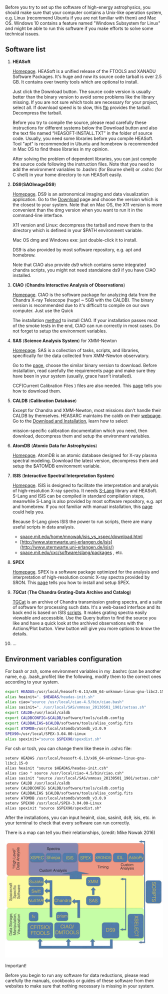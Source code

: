 Before you try to set up the software of high-energy astrophysics, you should make sure that your computer contains a Unix-like operation system, e.g. Linux (recommend Ubuntu if you are not familiar with them) and Mac OS. Windows 10 contains a feature named "Windows Subsystem for Linux" and might be able to run this software if you make efforts to solve some technical issues.

## Software list

1. **HEASoft**

   [Homepage](https://heasarc.gsfc.nasa.gov/docs/software/lheasoft/). HEASoft is a unified release of the FTOOLS and XANADU Software Packages. It's huge and now its source code tarball is over 2.5 GB. It contains over twenty tools which are optional to install.

   Just click the Download button. The source code version is usually better than the binary version to avoid some problems like the library missing. If you are not sure which tools are necessary for your project, select all. If download speed is to slow, this [ftp](https://heasarc.gsfc.nasa.gov/FTP/software/lheasoft/release/) provides the tarball. Decompress the tarball.

   Before you try to compile the source, please read carefully these instructions for different systems below the Download button and also the text file named “HEASOFT-INSTALL.TXT” in the folder of source code. Usually, you need some libraries before you compile HEASoft. Tool "apt" is recommended in Ubuntu and homebrew is recommended in Mac OS to find these libraries in my opinion.

   After solving the problem of dependent libraries, you can just compile the source code following the instruction files. Note that you need to add the environment variables to .bashrc (for Bourne shell) or .cshrc (for C shell) in your home directory to run HEASoft easily.

2. **DS9**(**SAOImageDS9**)

   [Homepage](http://ds9.si.edu/site/Home.html). DS9 is an astronomical imaging and data visualization application. Go to the [Download](http://ds9.si.edu/site/Download.html) page and choose the version which is the closest to your system. Note that on Mac OS, the X11 version is more convenient than the dmg version when you want to run it in the command-line interface.

   X11 version and Linux: decompress the tarball and move them to the directory which is defined in your $PATH environment variable.

   Mac OS dmg and Windows exe: just double-click it to install.
   
   DS9 is also provided by most software repository, e.g. apt and homebrew.
   
   Note that CIAO also provide ds9 which contains some integrated chandra scripts, you might not need standalone ds9 if you have CIAO installed.

3. **CIAO** (**Chandra Interactive Analysis of Observations**)

   [Homepage](http://cxc.harvard.edu/ciao/). CIAO is the software package for analyzing data from the Chandra X-ray Telescope (huge! ~ 5GB with the CALDB). The binary version is recommended due to it's difficult to compile on our own computer. Just use the Quick

   The installation [method](http://cxc.harvard.edu/ciao/download/) to install CIAO. If your installation passes most of the smoke tests in the end, CIAO can run correctly in most cases. Do not forget to setup the environment variables.

4. **SAS** (**Science Analysis System**) for XMM-Newton

   [Homepage](https://www.cosmos.esa.int/web/xmm-newton/what-is-sas). SAS is a collection of tasks, scripts, and libraries, specifically for the data collected from XMM-Newton observatory.

   Go to the [page](https://www.cosmos.esa.int/web/xmm-newton/download-and-install-sas), choose the similar binary version to download. Before installation, read carefully the requirements page and make sure they have been in your system (usually, grace hasn't installed).

   CCF(Current Calibration Files ) files are also needed. This [page](https://www.cosmos.esa.int/web/xmm-newton/current-calibration-files) tells you how to download them.

5. **CALDB** (**Calibration Database**)

   Except for Chandra and XMM-Newton, most missions don't handle their CALDB by themselves. HEASARC maintains the caldb on their [webpage](https://heasarc.gsfc.nasa.gov/docs/heasarc/caldb/caldb_intro.html). Go to the [Download and Installation](http://heasarc.gsfc.nasa.gov/docs/heasarc/caldb/install.html), learn how to select

   mission-specific calibration documentation which you need, then download, decompress them and setup the environment variables.

6. **AtomDB** (**Atomic Data for Astrophysics**)

   [Homepage](http://www.atomdb.org/). AtomDB is an atomic database designed for X-ray plasma spectral modeling. Download the latest version, decompress them and setup the $ATOMDB environment variable.

7. **ISIS** (**Interactive Spectral Interpretation System**)

   [Homepage](https://space.mit.edu/cxc/isis/). ISIS is designed to facilitate the interpretation and analysis of high-resolution X-ray spectra. It needs [S-Lang](http://www.jedsoft.org/slang/) library and HEASoft. S-Lang and ISIS can be compiled in standard compilation steps, meanwhile S-Lang is also provided by most software repository, e.g. apt and homebrew. If you not familiar with manual installation, this [page](https://space.mit.edu/cxc/isis/install.html) could help you.

   Because S-Lang gives ISIS the power to run scripts, there are many useful scripts in data analysis.

   - [space.mit.edu/home/mnowak/isis_vs_xspec/download.html](https://space.mit.edu/home/mnowak/isis_vs_xspec/download.html)
   - [http://www.sternwarte.uni-erlangen.de/isis](http://www.sternwarte.uni-erlangen.de/isis/)
   - [space.mit.edu/cxc/software/slang/packages](https://space.mit.edu/cxc/software/slang/packages/) , etc.

8. **SPEX**

   [Homepage](https://www.sron.nl/astrophysics-spex). SPEX is a software package optimized for the analysis and interpretation of high-resolution cosmic X-ray spectra provided by SRON. This [page](https://www.sron.nl/astrophysics-spex/download/linux-and-mac) tells you how to install and setup SPEX.

9. ***TG*Cat** (**The Chandra Grating-Data Archive and Catalog**) 

   [TGCat](http://tgcat.mit.edu/) is an archive of Chandra transmission grating spectra, and a suite of software for processing such data. It's a web-based interface and its back end is based on ISIS [scripts](https://space.mit.edu/cxc/analysis/tgcat/index.html). It makes grating spectra easily viewable and accessible. Use the Query button to find the source you like and have a quick look at the archived observations with the Actions/Plot button. View button will give you more options to know the details.

10. ...


## Environment variables configuration

For bash or zsh, some environment variables in my .bashrc (can be another name, e.g. .bash_profile) like the following, modify them to the correct ones according to your system.

```bash
export HEADAS=/usr/local/heasoft-6.13/x86_64-unknown-linux-gnu-libc2.15-0
alias heainit=". $HEADAS/headas-init.sh"
alias ciao="source /usr/local/ciao-4.5/bin/ciao.bash"
alias sasinit=". /usr/local/SAS/xmmsas_20130501_1901/setsas.sh"
export CALDB=/usr/local/caldb
export CALDBCONFIG=$CALDB/software/tools/caldb.config
export CALDBALIAS=$CALDB/software/tools/alias_config.fits
export ATOMDB=/usr/local/atomdb/atomdb_v3.0.9
SPEX90=/usr/local/SPEX-3.04.00-Linux
alias spexinit="source $SPEX90/spexdist.sh"
```

For csh or tcsh, you can change them like these in .cshrc file:

```shell
setenv HEADAS /usr/local/heasoft-6.13/x86_64-unknown-linux-gnu-libc2.15-0
alias heainit "source $HEADAS/headas-init.csh"
alias ciao " source /usr/local/ciao-4.5/bin/ciao.csh"
alias sasinit "source /usr/local/SAS/xmmsas_20130501_1901/setsas.csh"
setenv CALDB /usr/local/caldb
setenv CALDBCONFIG $CALDB/software/tools/caldb.config
setenv CALDBALIAS $CALDB/software/tools/alias_config.fits
setenv ATOMDB /usr/local/atomdb/atomdb_v3.0.9
setenv SPEX90 /usr/local/SPEX-3.04.00-Linux
alias spexinit "source $SPEX90/spexdist.sh"
```

After the installations,  you can input heainit, ciao, sasinit, ds9, isis, etc. in your terminal to check that every software can run correctly.



There is a map can tell you their relationships, (credit: Mike Nowak 2016)

![Madrid_HiRes_2016_Intro_to_ISIS](media/Madrid_HiRes_2016_Intro_to_ISIS.jpg)

Important!

Before you begin to run any software for data reductions, please read carefully the manuals, cookbooks or guides of these software from their websites to make sure that nothing necessary is missing in your system.
